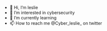 - 👋 Hi, I’m leslie
- 👀 I’m interested in cybersecurity
- 🌱 I’m currently learning 
- 📫 How to reach me @Cyber_leslie_ on twitter

<!---
nkemsileslie/nkemsileslie is a ✨ special ✨ repository because its `README.md` (this file) appears on your GitHub profile.
You can click the Preview link to take a look at your changes.
--->
